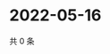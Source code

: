 # 2022-05-16

共 0 条

<!-- BEGIN WEIBO -->
<!-- 最后更新时间 Mon May 16 2022 21:44:38 GMT+0800 (China Standard Time) -->

<!-- END WEIBO -->
